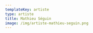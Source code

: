 ```yaml
---
templateKey: artiste
type: artiste
title: Mathieu Séguin
image: /img/artiste-mathieu-seguin.png
---
```

